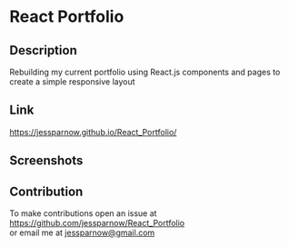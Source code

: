 # React Portfolio

## Description
Rebuilding my current portfolio using React.js components and pages to create a simple responsive layout

## Link
https://jessparnow.github.io/React_Portfolio/

## Screenshots
## Contribution
To make contributions open an issue at <br>
https://github.com/jessparnow/React_Portfolio
<br>
or email me at jessparnow@gmail.com